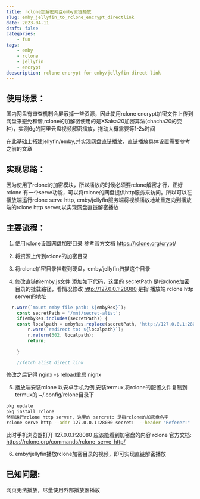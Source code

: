 ```yaml
---
title: rclone加解密网盘emby直链播放
slug: emby_jellyfin_to_rclone_encrypt_directlink
date: 2023-04-11
draft: false
categories:
    - fun
tags:
    - emby
    - rclone
    - jellyfin
    - encrypt
deescription: rclone encrypt for emby/jellyfin direct link
---
```


## 使用场景：
国内网盘有审查机制会屏蔽掉一些资源，因此使用rclone encrypt加密文件上传到网盘来避免和谐,rclone的加解密使用的是XSalsa20加密算法(chacha20的变种)，实测6g的阿里云盘视频解密播放，拖动大概需要等1-2s时间

在此基础上搭建jellyfin/emby,并实现网盘直链播放，直链播放具体设置需要参考之前的文章

## 实现思路：
因为使用了rclone的加密模块，所以播放的时候必须要rclone解密才行，正好rclone 有一个serve功能，可以将rclone的网盘提供http服务来访问。所以可以在播放端运行rclone serve http, emby/jellyfin服务端将视频播放地址重定向到播放端的rclone http server,以实现网盘直链解密播放

## 主要流程：
1. 使用rclone设置网盘加密目录
   参考官方文档 https://rclone.org/crypt/

2. 将资源上传到rclone的加密目录

3. 将rclone加密目录挂载到硬盘，emby/jellyfin扫描这个目录

4. 修改直链的emby.js文件
添加如下代码，这里的 secretPath 是指rclone加密目录的挂载路径，看情况修改
http://127.0.0.1:28080 是指 播放端 rclone http server的地址
```js
  r.warn(`mount emby file path: ${embyRes}`);
    const secretPath = '/mnt/secret-alist'; 
    if(embyRes.includes(secretPath)) {
	const localpath = embyRes.replace(secretPath, 'http://127.0.0.1:28080');
        r.warn(`redirect to: ${localpath}`);
        r.return(302, localpath);
        return;
	
    }

    //fetch alist direct link
```
修改之后记得 nginx -s reload重启 nignx

5. 播放端安装rclone
以安卓手机为例,安装termux,将rclone的配置文件复制到termux的 ~/.config/rclone目录下
```bash
pkg update
pkg install rclone
然后运行rclone http server, 这里的 sercret: 是指rclone的加密盘名字
rclone serve http --addr 127.0.0.1:28080 secret:  --header "Referer:"
```
此时手机浏览器打开 127.0.0.1:28080 应该能看到加密盘的内容
rclone 官方文档:  https://rclone.org/commands/rclone_serve_http/

6. emby/jellyfin播放rclone加密目录的视频，即可实现直链解密播放

## 已知问题:
网页无法播放，尽量使用外部播放器播放
